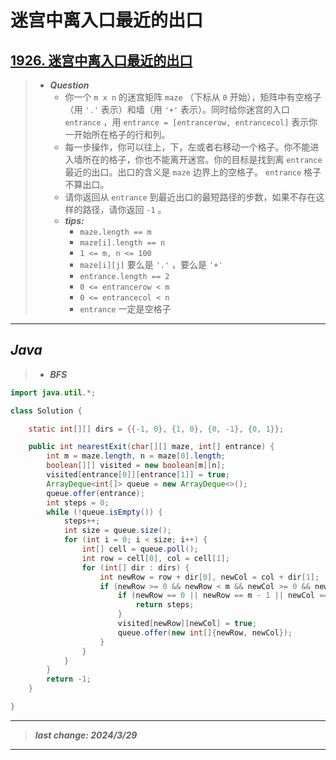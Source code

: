 # 迷宫中离入口最近的出口

## [1926. 迷宫中离入口最近的出口](https://leetcode.cn/problems/nearest-exit-from-entrance-in-maze/)

> - ***Question***
>   - 你一个 `m x n` 的迷宫矩阵 `maze` （下标从 `0` 开始），矩阵中有空格子（用 `'.'` 表示）和墙（用 `'+'` 表示）。同时给你迷宫的入口 `entrance` ，用 `entrance = [entrancerow, entrancecol]` 表示你一开始所在格子的行和列。
>   - 每一步操作，你可以往上，下，左或者右移动一个格子。你不能进入墙所在的格子，你也不能离开迷宫。你的目标是找到离 `entrance` 最近的出口。出口的含义是 `maze` 边界上的空格子。 `entrance` 格子不算出口。
>   - 请你返回从 `entrance` 到最近出口的最短路径的步数，如果不存在这样的路径，请你返回 `-1` 。
>   - ***tips:***
>     - `maze.length == m`
>     - `maze[i].length == n`
>     - `1 <= m, n <= 100`
>     - `maze[i][j]` 要么是 `'.'` ，要么是 `'+'`
>     - `entrance.length == 2`
>     - `0 <= entrancerow < m`
>     - `0 <= entrancecol < n`
>     - `entrance` 一定是空格子

---

## *Java*

> - ***BFS***

```java
import java.util.*;

class Solution {

    static int[][] dirs = {{-1, 0}, {1, 0}, {0, -1}, {0, 1}};

    public int nearestExit(char[][] maze, int[] entrance) {
        int m = maze.length, n = maze[0].length;
        boolean[][] visited = new boolean[m][n];
        visited[entrance[0]][entrance[1]] = true;
        ArrayDeque<int[]> queue = new ArrayDeque<>();
        queue.offer(entrance);
        int steps = 0;
        while (!queue.isEmpty()) {
            steps++;
            int size = queue.size();
            for (int i = 0; i < size; i++) {
                int[] cell = queue.poll();
                int row = cell[0], col = cell[1];
                for (int[] dir : dirs) {
                    int newRow = row + dir[0], newCol = col + dir[1];
                    if (newRow >= 0 && newRow < m && newCol >= 0 && newCol < n && !visited[newRow][newCol] && maze[newRow][newCol] == '.') {
                        if (newRow == 0 || newRow == m - 1 || newCol == 0 || newCol == n - 1) {
                            return steps;
                        }
                        visited[newRow][newCol] = true;
                        queue.offer(new int[]{newRow, newCol});
                    }
                }
            }
        }
        return -1;
    }

}
```

---

> ***last change: 2024/3/29***

---
